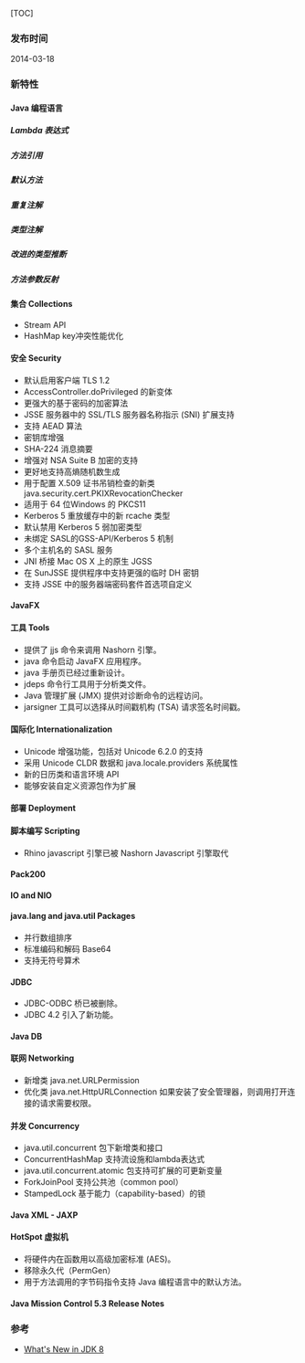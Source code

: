 [TOC]
### 发布时间
2014-03-18

### 新特性
#### Java 编程语言
##### Lambda 表达式

##### 方法引用 

##### 默认方法

##### 重复注解

##### 类型注解

##### 改进的类型推断

##### 方法参数反射


#### 集合 Collections
- Stream API
- HashMap key冲突性能优化

#### 安全 Security
- 默认启用客户端 TLS 1.2
- AccessController.doPrivileged 的新变体
- 更强大的基于密码的加密算法
- JSSE 服务器中的 SSL/TLS 服务器名称指示 (SNI) 扩展支持
- 支持 AEAD 算法
- 密钥库增强
- SHA-224 消息摘要
- 增强对 NSA Suite B 加密的支持
- 更好地支持高熵随机数生成
- 用于配置 X.509 证书吊销检查的新类 java.security.cert.PKIXRevocationChecker 
- 适用于 64 位Windows 的  PKCS11
- Kerberos 5 重放缓存中的新 rcache 类型
- 默认禁用 Kerberos 5 弱加密类型
- 未绑定 SASL的GSS-API/Kerberos 5 机制
- 多个主机名的 SASL 服务
- JNI 桥接 Mac OS X 上的原生 JGSS
- 在 SunJSSE 提供程序中支持更强的临时 DH 密钥
- 支持 JSSE 中的服务器端密码套件首选项自定义

#### JavaFX

#### 工具 Tools
- 提供了 jjs 命令来调用 Nashorn 引擎。
- java 命令启动 JavaFX 应用程序。
- java 手册页已经过重新设计。
- jdeps 命令行工具用于分析类文件。
- Java 管理扩展 (JMX) 提供对诊断命令的远程访问。
- jarsigner 工具可以选择从时间戳机构 (TSA) 请求签名时间戳。


#### 国际化 Internationalization
- Unicode 增强功能，包括对 Unicode 6.2.0 的支持
- 采用 Unicode CLDR 数据和 java.locale.providers 系统属性
- 新的日历类和语言环境 API
- 能够安装自定义资源包作为扩展


#### 部署 Deployment

#### 脚本编写 Scripting
- Rhino javascript 引擎已被 Nashorn Javascript 引擎取代

#### Pack200

#### IO and NIO

#### java.lang and java.util Packages
- 并行数组排序
- 标准编码和解码 Base64
- 支持无符号算术

#### JDBC
- JDBC-ODBC 桥已被删除。
- JDBC 4.2 引入了新功能。

#### Java DB

#### 联网 Networking
- 新增类 java.net.URLPermission
- 优化类 java.net.HttpURLConnection 如果安装了安全管理器，则调用打开连接的请求需要权限。
#### 并发 Concurrency
- java.util.concurrent 包下新增类和接口
- ConcurrentHashMap 支持流设施和lambda表达式
- java.util.concurrent.atomic 包支持可扩展的可更新变量
- ForkJoinPool 支持公共池（common pool）
- StampedLock 基于能力（capability-based）的锁

#### Java XML - JAXP

#### HotSpot 虚拟机
- 将硬件内在函数用以高级加密标准 (AES)。
- 移除永久代（PermGen） 
- 用于方法调用的字节码指令支持 Java 编程语言中的默认方法。

#### Java Mission Control 5.3 Release Notes


### 参考
- [What's New in JDK 8](https://www.oracle.com/java/technologies/javase/8-whats-new.html)